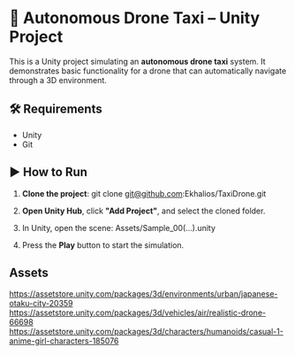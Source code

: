 # 🚁 Autonomous Drone Taxi – Unity Project

This is a Unity project simulating an **autonomous drone taxi** system. It demonstrates basic functionality for a drone that can automatically navigate through a 3D environment.

## 🛠 Requirements

- Unity
- Git

## ▶️ How to Run

1. **Clone the project**:
   git clone git@github.com:Ekhalios/TaxiDrone.git

2. **Open Unity Hub**, click **"Add Project"**, and select the cloned folder.

3. In Unity, open the scene:
   Assets/Sample_00(...).unity

4. Press the **Play** button to start the simulation.


## Assets

https://assetstore.unity.com/packages/3d/environments/urban/japanese-otaku-city-20359
https://assetstore.unity.com/packages/3d/vehicles/air/realistic-drone-66698
https://assetstore.unity.com/packages/3d/characters/humanoids/casual-1-anime-girl-characters-185076
